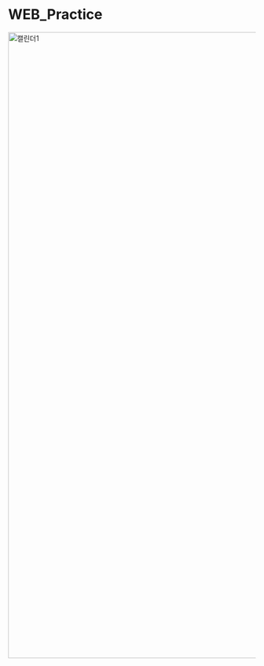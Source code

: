 ﻿# WEB_Practice
<img width="1271" alt="캘린더1" src="https://github.com/user-attachments/assets/0cd3cd85-c9cc-4da4-af0e-06bbce3d729c">
